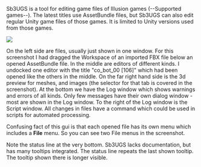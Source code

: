 Sb3UGS is a tool for editing game files of Illusion games (--Supported games--). The latest titles use AssetBundle files, but Sb3UGS can also edit regular Unity game files of those games. It is limited to Unity versions used from those games.

![](![Intro](https://user-images.githubusercontent.com/104311725/167820796-6663c768-2d30-4788-937d-b0b5b419de8a.png))

On the left side are files, usually just shown in one window. For this screenshot I had dragged the Workspace of an imported FBX file below an opened AssetBundle file.
In the middle are editors of different kinds. I undocked one editor with the title "co_bot_00 [106]" which had been opened like the others in the middle.
On the far right hand side is the 3d preview for meshes, and images (the selector for that tab is covered in the screenshot).
At the bottom we have the Log window which shows warnings and errors of all kinds. Only few messages have their own dialog window - most are shown in the Log window. To the right of the Log window is the Script window. All changes in files have a command which could be used in scripts for automated processing.

Confusing fact of this gui is that each opened file has its own menu which includes a **File** menu. So you can see two File menus in the screenshot.

Note the status line at the very bottom. Sb3UGS lacks documentation, but has many tooltips integrated. The status line repeats the last shown tooltip. The tooltip shown there is longer visible.